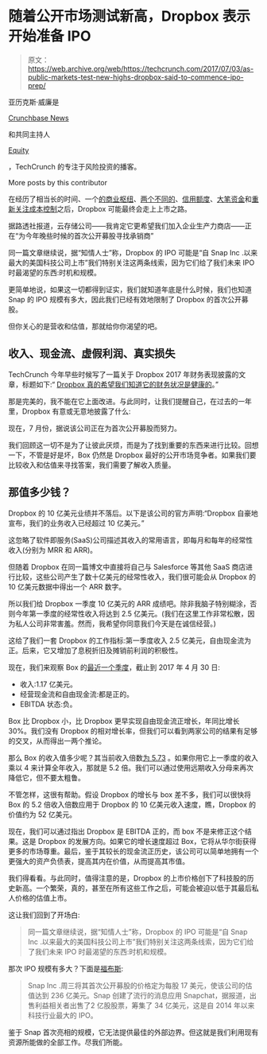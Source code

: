 # 随着公开市场测试新高，Dropbox 表示开始准备 IPO 

> 原文：<https://web.archive.org/web/https://techcrunch.com/2017/07/03/as-public-markets-test-new-highs-dropbox-said-to-commence-ipo-prep/>

亚历克斯·威廉是

[Crunchbase News](https://web.archive.org/web/20221210012918/http://www.crunchbase.news/)

和共同主持人

[Equity](https://web.archive.org/web/20221210012918/https://itunes.apple.com/us/podcast/equity/id1215439780?mt=2)

，TechCrunch 的专注于风险投资的播客。

More posts by this contributor

在经历了相当长的时间、一个[的商业枢纽](https://web.archive.org/web/20221210012918/https://blogs.dropbox.com/business/2015/11/introducing-dropbox-enterprise/)、[两个不同的](https://web.archive.org/web/20221210012918/http://about.crunchbase.com/news/morning-report-dropbox-picks-new-credit-line-ahead-ipo-rumors/)、[信用额度](https://web.archive.org/web/20221210012918/http://www.cnbc.com/2014/03/28/dropbox-inks-new-credit-line-ahead-of-ipo.html)、[大笔资金](https://web.archive.org/web/20221210012918/https://www.crunchbase.com/organization/dropbox#/entity)和[重新关注成本控制](https://web.archive.org/web/20221210012918/http://www.businessinsider.com/cost-cutting-at-dropbox-and-silicon-valley-startups-2016-5)之后，Dropbox 可能最终会走上上市之路。

据路透社报道，云存储公司——我肯定它更希望我们加入企业生产力商店——正在“为今年晚些时候的首次公开募股寻找承销商”

同一篇文章继续说，据“知情人士”称，Dropbox 的 IPO 可能是“自 Snap Inc .以来最大的美国科技公司上市”我们特别关注这两条线索，因为它们给了我们未来 IPO 时最渴望的东西:时机和规模。

更简单地说，如果这一切都得到证实，我们就知道年底是什么时候，我们也知道 Snap 的 IPO 规模有多大，因此我们已经有效地限制了 Dropbox 的首次公开募股。

但你关心的是营收和估值，那就给你你渴望的吧。

## 收入、现金流、虚假利润、真实损失

TechCrunch 今年早些时候写了一篇关于 Dropbox 2017 年财务表现披露的文章，标题如下:“ [Dropbox 真的希望我们知道它的财务状况是健康的](https://web.archive.org/web/20221210012918/https://beta.techcrunch.com/2017/04/26/dropbox-really-wants-us-to-know-its-finances-are-healthy/)。”

那是完美的，我不能在它上面改进。与此同时，让我们提醒自己，在过去的一年里，Dropbox 有意或无意地披露了什么:

现在，7 月份，据说该公司正在为首次公开募股而努力。

我们回顾这一切不是为了让彼此厌烦，而是为了找到重要的东西来进行比较。回想一下，不管是好是坏，Box 仍然是 Dropbox 最好的公开市场竞争者。如果我们要比较收入和估值来寻找答案，我们需要了解收入质量。

## 那值多少钱？

Dropbox 的 10 亿美元业绩并不落后。以下是该公司的官方声明:“Dropbox 自豪地宣布，我们的业务收入已经超过 10 亿美元。”

这忽略了软件即服务(SaaS)公司描述其收入的常用语言，即每月和每年的经常性收入(分别为 MRR 和 ARR)。

但随着 Dropbox 在同一篇博文中直接将自己与 Salesforce 等其他 SaaS 商店进行比较，这些公司产生了数十亿美元的经常性收入，我们很可能会从 Dropbox 的 10 亿美元数据中得出一个 ARR 数字。

所以我们给 Dropbox 一季度 10 亿美元的 ARR 成绩吧。除非我脑子特别糊涂，否则今年第一季度的经常性收入将达到 2.5 亿美元。(我们在这里工作非常松散，因为私人公司非常害羞。然而，我希望你同意我们今天是在诚信经营。)

这给了我们一套 Dropbox 的工作指标:第一季度收入 2.5 亿美元，自由现金流为正。后来，它又增加了息税折旧及摊销前利润的积极性。

现在，我们来观察 Box 的[最近一个季度](https://web.archive.org/web/20221210012918/http://www.boxinvestorrelations.com/news-and-media/news/press-release-details/2017/Box-Reports-30-Percent-Revenue-Growth-for-Fiscal-First-Quarter-2018/default.aspx)，截止到 2017 年 4 月 30 日:

*   收入:1.17 亿美元。
*   经营现金流和自由现金流:都是正的。
*   EBITDA 状态:负。

Box 比 Dropbox 小，比 Dropbox 更早实现自由现金流正增长，年同比增长 30%。我们没有 Dropbox 的相对增长率，但我们可以看到两家公司的结果有足够的交叉，从而得出一两个推论。

那么 Box 的收入值多少呢？其当前收入倍数[为 5.73](https://web.archive.org/web/20221210012918/https://finance.yahoo.com/quote/BOX/key-statistics?p=BOX) 。如果你用它上一季度的收入乘以 4 来计算全年收入，那就是 5.2 倍。我们可以通过使用远期收入分母来再次降低它，但不要太粗鲁。

不管怎样，这很有帮助。假设 Dropbox 的增长与 box 差不多，我们可以很快将 Box 的 5.2 倍收入倍数应用于 Dropbox 的 10 亿美元收入速度，瞧，Dropbox 的价值约为 52 亿美元。

现在，我们可以通过指出 Dropbox 是 EBITDA 正的，而 box 不是来修正这个结果。这是 Dropbox 的发展方向。如果它的增长速度超过 Box，它将从华尔街获得更多的市场尊重。最后，鉴于其较长的现金流正历史，该公司可以简单地拥有一个更强大的资产负债表，提高其内在价值，从而提高其市值。

我们得看看。与此同时，值得注意的是，Dropbox 的上市价格创下了科技股的历史新高。一个繁荣，真的，甚至在所有这些工作之后，可能会被迫以低于其最后私人价格的估值上市。

这让我们回到了开场白:

> 同一篇文章继续说，据“知情人士”称，Dropbox 的 IPO 可能是“自 Snap Inc .以来最大的美国科技公司上市”我们特别关注这两条线索，因为它们给了我们未来 IPO 时最渴望的东西:时机和规模。

那次 IPO 规模有多大？下面是[福布斯](https://web.archive.org/web/20221210012918/https://www.forbes.com/sites/kathleenchaykowski/2017/03/01/report-snap-set-to-price-ipo-above-range-at-17-a-share-valuing-company-at-24-billion/#7d354dcb34ab):

> Snap Inc .周三将其首次公开募股的价格定为每股 17 美元，使该公司的估值达到 236 亿美元。Snap 创建了流行的消息应用 Snapchat，据报道，出售利益相关者出售了2 亿股股票，筹集了 34 亿美元，这是自 2014 年以来科技行业最大的 IPO。

鉴于 Snap 首次亮相的规模，它无法提供最佳的外部边界。但这就是我们利用现有资源所能做的全部工作。尽我们所能。